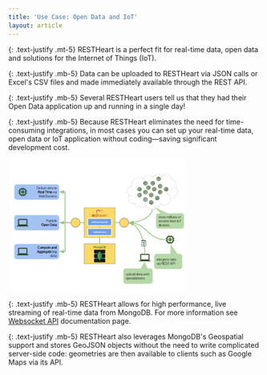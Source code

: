 ```yaml
---
title: 'Use Case: Open Data and IoT'
layout: article
---
```


{: .text-justify .mt-5}
RESTHeart is a perfect fit for real-time data, open data and solutions for the Internet of Things (IoT).

{: .text-justify .mb-5}
Data can be uploaded to RESTHeart via JSON calls or Excel's CSV files and made immediately available through the REST API.

{: .text-justify .mb-5}
Several RESTHeart users tell us that they had their Open Data application up and running in a single day!

{: .text-justify .mb-5}
Because RESTHeart eliminates the need for time-consuming integrations, in most cases you can set up your real-time data, open data or IoT application without coding—saving significant development cost.

<img src="/images/restheart-open-data-and-iot.svg" width="70%" height="auto" class="mx-auto d-block img-responsive" />

{: .text-justify .mb-5}
RESTHeart allows for high performance, live streaming of real-time data from MongoDB. For more information see [Websocket API](/docs/mongodb-websocket/) documentation page.

{: .text-justify .mb-5}
RESTHeart also leverages MongoDB's Geospatial support and stores GeoJSON objects without the need to write complicated server-side code: geometries are then available to clients such as Google Maps via its API.
